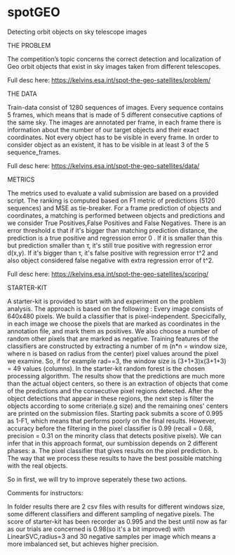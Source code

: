 # spotGEO
Detecting orbit objects on sky telescope images

THE PROBLEM

The competition’s topic concerns the correct detection and localization of Geo orbit objects that exist in sky images taken from different telescopes.

Full desc here: https://kelvins.esa.int/spot-the-geo-satellites/problem/ 


THE DATA

Train-data consist of 1280 sequences of images. Every sequence contains 5 frames, which means that is made of 5 different consecutive captions of the same sky. 
The images are annotated per frame, in each frame there is information about the number of our target objects and their exact coordinates. Not every object has to be visible in every frame. In order to consider object as an existent, it has to be visible in at least 3 of the 5 sequence_frames.

Full desc here: https://kelvins.esa.int/spot-the-geo-satellites/data/ 

METRICS

The metrics used to evaluate a valid submission are based on a provided script. The ranking is computed based on F1 metric of predictions (5120 sequences) and MSE as tie-breaker.
For a frame prediction of objects and coordinates, a matching is performed between objects and predictions and we consider True Positives,False Positives and False Negatives.
There is an error threshold ε that if it's bigger than matching prediction distance, the prediction is a true positive and regression error 0 . If it is smaller than this but prediction smaller than τ, it's still true positive with regression error d(x,y). If it's bigger than τ, it's false positive with regression error t^2 and also object considered false negative with extra regression error of t^2. 

Full desc here: https://kelvins.esa.int/spot-the-geo-satellites/scoring/

STARTER-KIT

A starter-kit is provided to start with and experiment on the problem analysis. The approach is based on the following :
Every image consists of 640x480 pixels. We build a classifier that is pixel-independent. Specicifally, in each image we choose the pixels that are marked as coordinates in the annotation file, and mark them as positives. We also choose a number of random other pixels that are marked as negative.
Training features of the classifiers are constructed by extracting a number of m (n*n = window size, where n is based on radius from the center) pixel values around the pixel we examine.
So, if for example rad==3, the window size is (3+1+3)x(3+1+3) = 49 values (columns). 
In the starter-kit random forest is the chosen processing algorithm.
The results show that the predictions are much more than the actual object centers, so there is an extraction of objects that come of the predictions and the consecutive pixel regions detected.
After the object detections that appear in these regions, the next step is filter the objects according to some criteria(e.g size) and the remaining ones' centers are printed on the submission files.
Starting pack submits a score of 0.995 as 1-F1, which means that performs poorly on the final results.
However, accuracy before the filtering in the pixel classifier is 0.99 (recall = 0.68, precision = 0.31 on the minority class that detects positive pixels).
We can infer that in this approach format, our sumbission depends on 2 different phases:
a. The pixel classifier that gives results on the pixel prediction.
b. The way that we process these results to have the best possible matching with the real objects.

So in first, we will try to improve seperately these two actions.


Comments for instructors:

In folder results there are 2 csv files with results for different windows size, some different classifiers and different sampling of negative pixels.
The score of starter-kit has been recorder as 0.995 and the best until now as far as our trials are concerned is 0.98(so it's a bit improved) with LinearSVC,radius=3 and 30 negative samples per image which means a more imbalanced set, but achieves higher precision. 
